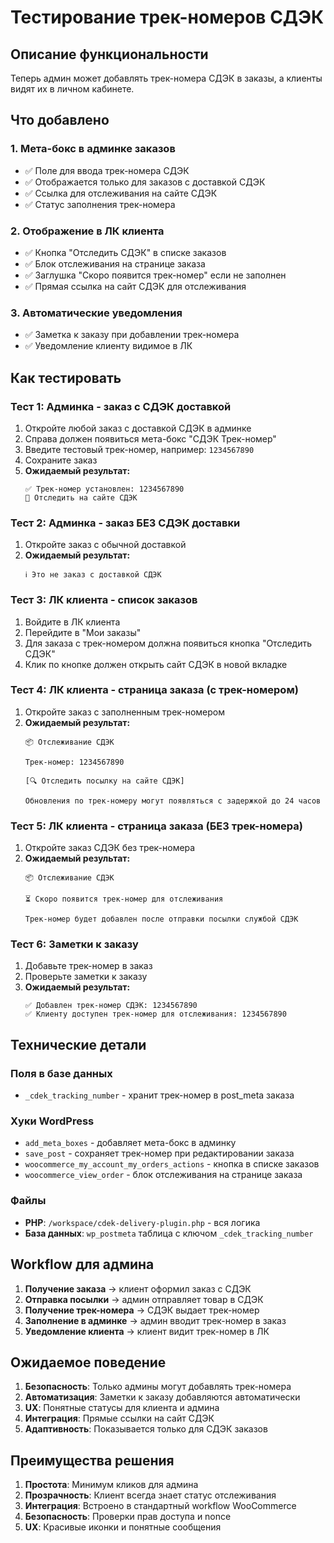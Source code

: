 # Тестирование трек-номеров СДЭК

## Описание функциональности

Теперь админ может добавлять трек-номера СДЭК в заказы, а клиенты видят их в личном кабинете.

## Что добавлено

### 1. Мета-бокс в админке заказов
- ✅ Поле для ввода трек-номера СДЭК
- ✅ Отображается только для заказов с доставкой СДЭК
- ✅ Ссылка для отслеживания на сайте СДЭК
- ✅ Статус заполнения трек-номера

### 2. Отображение в ЛК клиента
- ✅ Кнопка "Отследить СДЭК" в списке заказов
- ✅ Блок отслеживания на странице заказа
- ✅ Заглушка "Скоро появится трек-номер" если не заполнен
- ✅ Прямая ссылка на сайт СДЭК для отслеживания

### 3. Автоматические уведомления
- ✅ Заметка к заказу при добавлении трек-номера
- ✅ Уведомление клиенту видимое в ЛК

## Как тестировать

### Тест 1: Админка - заказ с СДЭК доставкой
1. Откройте любой заказ с доставкой СДЭК в админке
2. Справа должен появиться мета-бокс "СДЭК Трек-номер"
3. Введите тестовый трек-номер, например: `1234567890`
4. Сохраните заказ
5. **Ожидаемый результат:**
   ```
   ✅ Трек-номер установлен: 1234567890
   🔗 Отследить на сайте СДЭК
   ```

### Тест 2: Админка - заказ БЕЗ СДЭК доставки
1. Откройте заказ с обычной доставкой
2. **Ожидаемый результат:**
   ```
   ℹ️ Это не заказ с доставкой СДЭК
   ```

### Тест 3: ЛК клиента - список заказов
1. Войдите в ЛК клиента
2. Перейдите в "Мои заказы"
3. Для заказа с трек-номером должна появиться кнопка "Отследить СДЭК"
4. Клик по кнопке должен открыть сайт СДЭК в новой вкладке

### Тест 4: ЛК клиента - страница заказа (с трек-номером)
1. Откройте заказ с заполненным трек-номером
2. **Ожидаемый результат:**
   ```
   📦 Отслеживание СДЭК
   
   Трек-номер: 1234567890
   
   [🔍 Отследить посылку на сайте СДЭК]
   
   Обновления по трек-номеру могут появляться с задержкой до 24 часов
   ```

### Тест 5: ЛК клиента - страница заказа (БЕЗ трек-номера)
1. Откройте заказ СДЭК без трек-номера
2. **Ожидаемый результат:**
   ```
   📦 Отслеживание СДЭК
   
   ⏳ Скоро появится трек-номер для отслеживания
   
   Трек-номер будет добавлен после отправки посылки службой СДЭК
   ```

### Тест 6: Заметки к заказу
1. Добавьте трек-номер в заказ
2. Проверьте заметки к заказу
3. **Ожидаемый результат:**
   ```
   ✅ Добавлен трек-номер СДЭК: 1234567890
   ✅ Клиенту доступен трек-номер для отслеживания: 1234567890
   ```

## Технические детали

### Поля в базе данных
- `_cdek_tracking_number` - хранит трек-номер в post_meta заказа

### Хуки WordPress
- `add_meta_boxes` - добавляет мета-бокс в админку
- `save_post` - сохраняет трек-номер при редактировании заказа
- `woocommerce_my_account_my_orders_actions` - кнопка в списке заказов
- `woocommerce_view_order` - блок отслеживания на странице заказа

### Файлы
- **PHP**: `/workspace/cdek-delivery-plugin.php` - вся логика
- **База данных**: `wp_postmeta` таблица с ключом `_cdek_tracking_number`

## Workflow для админа

1. **Получение заказа** → клиент оформил заказ с СДЭК
2. **Отправка посылки** → админ отправляет товар в СДЭК
3. **Получение трек-номера** → СДЭК выдает трек-номер
4. **Заполнение в админке** → админ вводит трек-номер в заказ
5. **Уведомление клиента** → клиент видит трек-номер в ЛК

## Ожидаемое поведение

1. **Безопасность**: Только админы могут добавлять трек-номера
2. **Автоматизация**: Заметки к заказу добавляются автоматически
3. **UX**: Понятные статусы для клиента и админа
4. **Интеграция**: Прямые ссылки на сайт СДЭК
5. **Адаптивность**: Показывается только для СДЭК заказов

## Преимущества решения

1. **Простота**: Минимум кликов для админа
2. **Прозрачность**: Клиент всегда знает статус отслеживания
3. **Интеграция**: Встроено в стандартный workflow WooCommerce
4. **Безопасность**: Проверки прав доступа и nonce
5. **UX**: Красивые иконки и понятные сообщения
